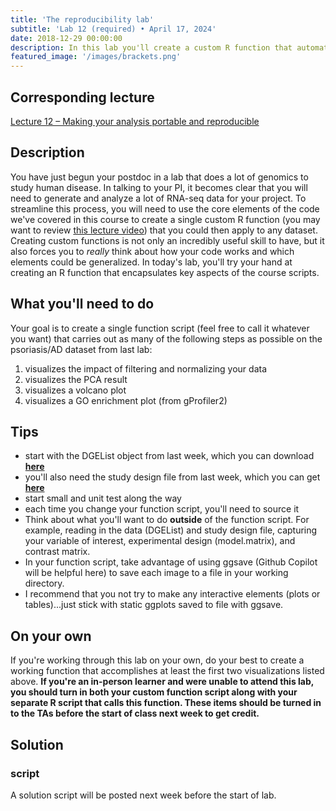 ```yaml
---
title: 'The reproducibility lab'
subtitle: 'Lab 12 (required) • April 17, 2024'
date: 2018-12-29 00:00:00
description: In this lab you'll create a custom R function that automates many of the tasks and visualizations that we've worked with throughout the course.
featured_image: '/images/brackets.png'
---
```


## Corresponding lecture

[Lecture 12 – Making your analysis portable and reproducible](https://diytranscriptomics.com/project/lecture-12)

## Description

You have just begun your postdoc in a lab that does a lot of genomics to study human disease.  In talking to your PI, it becomes clear that you will need to generate and analyze a lot of RNA-seq data for your project.  To streamline this process, you will need to use the core elements of the code we've covered in this course to create a single custom R function (you may want to review [this lecture video](https://vimeo.com/426552841)) that you could then apply to any dataset.  Creating custom functions is not only an incredibly useful skill to have, but it also forces you to *really* think about how your code works and which elements could be generalized.  In today's lab, you'll try your hand at creating an R function that encapsulates key aspects of the course scripts.

## What you'll need to do

Your goal is to create a single function script (feel free to call it whatever you want) that carries out as many of the following steps as possible on the psoriasis/AD dataset from last lab:

1. visualizes the impact of filtering and normalizing your data
2. visualizes the PCA result
3. visualizes a volcano plot
4. visualizes a GO enrichment plot (from gProfiler2)

## Tips

* start with the DGEList object from last week, which you can download **[here](https://DIYtranscriptomics.github.io/Data/files/archs4.DGEList)**
* you'll also need the study design file from last week, which you can get **[here](https://DIYtranscriptomics.github.io/Data/files/studydesign_lab11.txt)**
* start small and unit test along the way
* each time you change your function script, you'll need to source it
* Think about what you'll want to do **outside** of the function script.  For example, reading in the data (DGEList) and study design file, capturing your variable of interest, experimental design (model.matrix), and contrast matrix.
* In your function script, take advantage of using ggsave (Github Copilot will be helpful here) to save each image to a file in your working directory.
* I recommend that you not try to make any interactive elements (plots or tables)...just stick with static ggplots saved to file with ggsave.


## On your own

If you're working through this lab on your own, do your best to create a working function that accomplishes at least the first two visualizations listed above. **If you're an in-person learner and were unable to attend this lab, you should turn in both your custom function script along with your separate R script that calls this function.  These items should be turned in to the TAs before the start of class next week to get credit.**

## Solution

### script

A solution script will be posted next week before the start of lab.